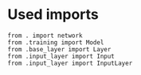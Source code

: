 # Used imports

```text
from . import network
from .training import Model
from .base_layer import Layer
from .input_layer import Input
from .input_layer import InputLayer
```
